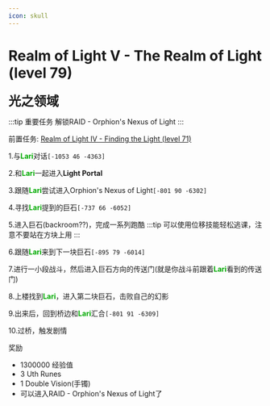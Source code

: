 ```yaml
---
icon: skull
---
```


# Realm of Light V - The Realm of Light (level 79)
<span style="font-size: 25px;">**光之领域**</span>

:::tip 重要任务
解锁RAID - Orphion's Nexus of Light
:::

前置任务: [Realm of Light IV - Finding the Light (level 71)](/quests/lvl71-80/level%2071%20-%20Realm%20of%20Light%20IV%20-%20Finding%20the%20Light.html)

1.与<font color=00AA00>**Lari**</font>对话`[-1053 46 -4363]`

2.和<font color=00AA00>**Lari**</font>一起进入**Light Portal**

3.跟随<font color=00AA00>**Lari**</font>尝试进入Orphion's Nexus of Light`[-801 90 -6302]`

4.寻找<font color=00AA00>**Lari**</font>提到的巨石`[-737 66 -6052]`

5.进入巨石(backroom??)，完成一系列跑酷
:::tip
可以使用位移技能轻松逃课，注意不要站在方块上用
:::

6.跟随<font color=00AA00>**Lari**</font>来到下一块巨石`[-895 79 -6014]`

7.进行一小段战斗，然后进入巨石方向的传送门(就是你战斗前跟着<font color=00AA00>**Lari**</font>看到的传送门)

8.上楼找到<font color=00AA00>**Lari**</font>，进入第二块巨石，击败自己的幻影

9.出来后，回到桥边和<font color=00AA00>**Lari**</font>汇合`[-801 91 -6309]`

10.过桥，触发剧情

奖励
+ 1300000 经验值
+ 3 Uth Runes
+ 1 Double Vision(手镯)
+ 可以进入RAID - Orphion's Nexus of Light了

